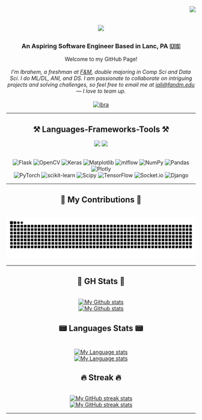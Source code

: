 <img align="right" src="https://visitor-badge.laobi.icu/badge?page_id=iibrahemali.iibrahemali" />

<h1 align="center">
    <img src="https://readme-typing-svg.herokuapp.com/?font=Righteous&size=35&center=true&vCenter=true&width=500&height=70&duration=2000&lines=Hey+There!+👋;+I'm+Ibrahem+Ali!;" />
</h1>

<h3 align="center"> An Aspiring Software Engineer Based in Lanc, PA 🇺🇸 </h3>
<div align="center">
Welcome to my GitHub Page!
<br></br>
<i> I'm Ibrahem, a freshman at <a href="https://www.fandm.edu"> F&M</a>, double majoring in Comp Sci and Data Sci. I do ML/DL, ANI, and DS. I am passionate to collaborate on intriguing projects and solving challenges, so feel free to email me at <a href="mailto:iali@fandm.edu"> iali@fandm.edu</a> — I love to team up. </i>   
    </br>
    </br>
    </div>
<div align="center"> 
  <a href="https://linkedin.com/in/ibrahemalii/" target="blank"><img align="center" src="https://raw.githubusercontent.com/rahuldkjain/github-profile-readme-generator/master/src/images/icons/Social/linked-in-alt.svg" alt="ibra" height="30" width="40" /></a>
    </div>
    <hr/>
<h2 align="center">⚒️ Languages-Frameworks-Tools ⚒️</h2>
<div align="center">
    <img src="https://skillicons.dev/icons?i=python,java,js,html,css,ruby,cpp,mysql,latex,r,matlab" />
    <img src="https://skillicons.dev/icons?i=vscode,pycharm,linux,firebase,figma,idea,git,aws,ai,notion,ps,blender" /><br></br>

![Flask](https://img.shields.io/badge/flask-%23000.svg?style=flat&logo=flask&logoColor=white) 
![OpenCV](https://img.shields.io/badge/opencv-%23white.svg?style=flat&logo=opencv&logoColor=white) 
![Keras](https://img.shields.io/badge/Keras-%23D00000.svg?style=flat&logo=Keras&logoColor=white) 
![Matplotlib](https://img.shields.io/badge/Matplotlib-%23ffffff.svg?style=flat&logo=Matplotlib&logoColor=black) 
![mlflow](https://img.shields.io/badge/mlflow-%23d9ead3.svg?style=flat&logo=numpy&logoColor=blue) 
![NumPy](https://img.shields.io/badge/numpy-%23013243.svg?style=flat&logo=numpy&logoColor=white) 
![Pandas](https://img.shields.io/badge/pandas-%23150458.svg?style=flat&logo=pandas&logoColor=white) 
![Plotly](https://img.shields.io/badge/Plotly-%233F4F75.svg?style=flat&logo=plotly&logoColor=white) 
<br>
![PyTorch](https://img.shields.io/badge/PyTorch-%23EE4C2C.svg?style=flat&logo=PyTorch&logoColor=white) 
![scikit-learn](https://img.shields.io/badge/scikit--learn-%23F7931E.svg?style=flat&logo=scikit-learn&logoColor=white) 
![Scipy](https://img.shields.io/badge/SciPy-%230C55A5.svg?style=flat&logo=scipy&logoColor=%white) 
![TensorFlow](https://img.shields.io/badge/TensorFlow-%23FF6F00.svg?style=flat&logo=TensorFlow&logoColor=white) 
![Socket.io](https://img.shields.io/badge/Socket.io-black?style=flat&logo=socket.io&badgeColor=010101) 
![Django](https://img.shields.io/badge/django-%23092E20.svg?style=flat&logo=django&logoColor=white)
    </div>
    <hr/>



<div align="center">
  <h2>🐍 My Contributions 🐍</h2>
    <br>
  <img alt="snake eating my contributions" src="https://raw.githubusercontent.com/iibrahemali/iibrahemali/output/github-contribution-grid-snake.svg" />
    <br>
    </div>
    <hr/>


<h2 align="center">🐞 GH Stats 🐞</h2>
<br>

<!-- GRS (Light Mode) -->
<div align="center"> 
  <a href="https://github.com/iibrahemali#gh-light-mode-only">
    <img
      src="https://github-readme-stats-steel-omega.vercel.app/api?username=iibrahemali&show_icons=true&include_all_commits=true&count_private=true&hide_border=true&number_format=long&rank_icon=percentile&show=reviews,discussions_started,discussions_answered,#gh-light-mode-only"
      alt="My Github stats"
      height="350"
    />
  </a>
</div>

<!-- GRS (Dark Mode) -->
<div align="center"> 
  <a href="https://github.com/iibrahemali#gh-dark-mode-only">
    <img
      src="https://github-readme-stats-steel-omega.vercel.app/api?username=iibrahemali&show_icons=true&include_all_commits=true&count_private=true&icon_color=0891b2&title_color=0891b2&text_color=ffffff&bg_color=0d1117&hide_border=true&number_format=long&rank_icon=percentile&show=reviews,discussions_started,discussions_answered,#gh-dark-mode-only"
      alt="My Github stats"
      height="350"
    />
  </a>
</div>

<h2 align="center">📟 Languages Stats 📟</h2>
<br>
<!-- GRS (Light Mode) -->
<div align="center"> 
  <a href="https://github.com/iibrahemali#gh-light-mode-only">
    <img
      src="https://github-readme-stats-steel-omega.vercel.app/api/top-langs/?username=iibrahemali&layout=compact&hide_border=true&langs_count=10#gh-light-mode-only"
      alt="My Language stats"
      height="220"
    />
  </a>
</div>


<!-- GRS (Dark Mode) -->
<div align="center"> 
  <a href="https://github.com/iibrahemali#gh-dark-mode-only">
    <img
      src="https://github-readme-stats-steel-omega.vercel.app/api/top-langs/?username=iibrahemali&layout=compact&icon_color=0891b2&title_color=0891b2&text_color=ffffff&bg_color=0d1117&hide_border=true&langs_count=10#gh-dark-mode-only"
      alt="My Language stats"
      height="220"
    />
  </a>
</div>

<h2 align="center">🔥 Streak 🔥</h2>
<br>

<!-- Streak stats (Light mode) -->
<div align="center">
  <a href="https://github.com/iibrahemali#gh-light-mode-only">
    <img
       src="https://github-readme-streak-stats-phi-opal.vercel.app/?user=iibrahemali&locale=en&type=svg&hide_border=true&fire=0891b2&ring=0891b2&currStreakLabel=000000"
       alt="My GitHub streak stats"
     />
  </a>
</div>


<!-- Streak stats (Dark mode) -->
<div align="center">
  <a href="https://github.com/iibrahemali#gh-dark-mode-only">
    <img
       src="https://github-readme-streak-stats-phi-opal.vercel.app/?user=iibrahemali&background=0d1117&currStreakNum=ffffff&sideNums=ffffff&currStreakLabel=ffffff&sideLabels=ffffff&dates=ffffff&fire=0891b2&ring=0891b2&locale=en&type=svg&hide_border=true"
       alt="My GitHub streak stats"
     />
  </a>
</div>

<hr/>
<br/>
